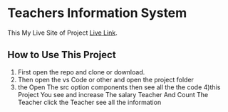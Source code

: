 # Teachers Information System

This My Live Site of Project [Live Link](https://xenodochial-fermi-d210e9.netlify.app/).

## How to Use This Project

1) First open the repo and clone or download.
2) Then open the vs Code or other and open the project folder
3) the Open The src option components then see all the the code 
4)this Project You see and increase The salary Teacher And Count The Teacher click the Teacher see all the information 

